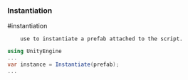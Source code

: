 ### Instantiation
#instantiation

		use to instantiate a prefab attached to the script.

```c#
using UnityEngine
...
var instance = Instantiate(prefab);
...
```